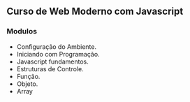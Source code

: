 ## **Curso de Web Moderno com Javascript**

### **Modulos**
  - Configuração do Ambiente.
  - Iniciando com Programação.
  - Javascript fundamentos.
  - Estruturas de Controle.
  - Função.
  - Objeto.
  - Array